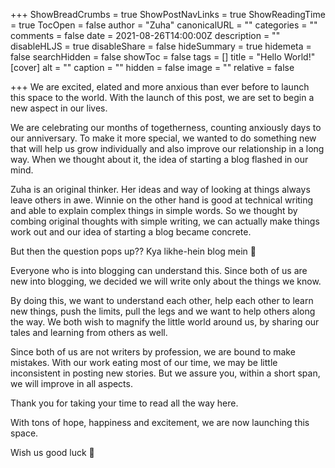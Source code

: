 +++
ShowBreadCrumbs = true
ShowPostNavLinks = true
ShowReadingTime = true
TocOpen = false
author = "Zuha"
canonicalURL = ""
categories = ""
comments = false
date = 2021-08-26T14:00:00Z
description = ""
disableHLJS = true
disableShare = false
hideSummary = true
hidemeta = false
searchHidden = false
showToc = false
tags = []
title = "Hello World!"
[cover]
alt = ""
caption = ""
hidden = false
image = ""
relative = false

+++
We are excited, elated and more anxious than ever before to launch this space to the world. With the launch of this post, we are set to begin a new aspect in our lives.

We are celebrating our months of togetherness, counting anxiously days to our anniversary. To make it more special, we wanted to do something new that will help us grow individually and also improve our relationship in a long way. When we thought about it, the idea of starting a blog flashed in our mind.

Zuha is an original thinker. Her ideas and way of looking at things always leave others in awe. Winnie on the other hand is good at technical writing and able to explain complex things in simple words. So we thought by combing original thoughts with simple writing, we can actually make things work out and our idea of starting a blog became concrete.

But then the question pops up?? Kya likhe-hein blog mein 🤔

Everyone who is into blogging can understand this. Since both of us are new into blogging, we decided we will write only about the things we know.

By doing this, we want to understand each other, help each other to learn new things, push the limits, pull the legs and we want to help others along the way. We both wish to magnify the little world around us, by sharing our tales and learning from others as well.

Since both of us are not writers by profession, we are bound to make mistakes. With our work eating most of our time, we may be little inconsistent in posting new stories. But we assure you, within a short span, we will improve in all aspects.

Thank you for taking your time to read all the way here.

With tons of hope, happiness and excitement, we are now launching this space.

Wish us good luck 🤞
